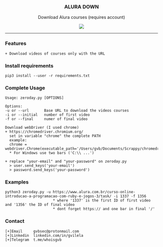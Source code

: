 <p align="center">
  <h3 align="center">ALURA DOWN</h3>
  <p align="center">Download Alura courses (requires account)</p>

  <p align="center">
    <a href="https://t.me/whoisgvb">
      <img src="https://img.shields.io/badge/Telegram-@whoisgvb-blue.svg">
    </a>
  </p>
</p>
<hr>

### Features
```
+ Download videos of courses only with the URL
```
### Install requirements
```
pip3 install --user -r requirements.txt
```

###  Complete Usage

```
Usage: zeroday.py [OPTIONS]

Options:
-u or --url       Base URL to download the videos courses
-i or --initial   number of first video
-f or --final     numer of final video

Download webDriver (I used chrome)
+ https://chromedriver.chromium.org/
  set in variable "chrome" the complete PATH
  example: 
  chrome = webdriver.Chrome(executable_path='/Users/gvb/Documents/Scrappy/chromedriver')
  * For Windows use two bars ('C:\\ ...')

+ replace "your-email" and "your-password" on zeroday.py
  > user.send_keys('your-email')
  > password.send_keys('your-password')

```

### Examples

```
python3 zeroday.py -u https://www.alura.com.br/curso-online-introducao-a-programacao-com-ruby-e-jogos-3/task/ -i 1337 -f 1356
                      * where '1337' is the first ID of first video and '1356' the ID of final video
                      * dont forget https:// and one bar in final '/'
```

### Contact

```
[+]Email     gvbsec@protonmail.com
[+]Linkedin  linkedin.com/in/gvilela
[+]Telegram  t.me/whoisgvb
```
